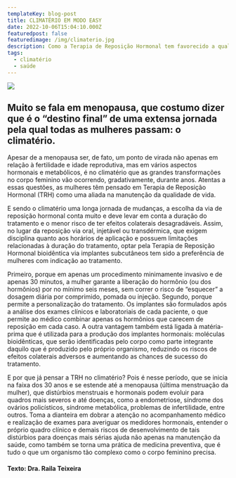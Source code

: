 ```yaml
---
templateKey: blog-post
title: CLIMATÉRIO EM MODO EASY
date: 2022-10-06T15:04:10.000Z
featuredpost: false
featuredimage: /img/climaterio.jpg
description: Como a Terapia de Reposição Hormonal tem favorecido a qualidade de vida, na mais desafiadora fase da vida da mulher. 
tags:
  - climatério
  - saúde
---
```

![](/img/climaterio.jpg)

## Muito se fala em menopausa, que costumo dizer que é o “destino final” de uma extensa jornada pela qual todas as mulheres passam: o climatério.

Apesar de a menopausa ser, de fato, um ponto de virada não apenas em relação à fertilidade e idade reprodutiva, mas em vários aspectos hormonais e metabólicos, é no climatério que as grandes transformações no corpo feminino vão ocorrendo, gradativamente, durante anos. Atentas a essas questões, as mulheres têm pensado em Terapia de Reposição Hormonal (TRH) como uma aliada na manutenção da qualidade de vida.

E sendo o climatério uma longa jornada de mudanças, a escolha da via de reposição hormonal conta muito e deve levar em conta a duração do tratamento e o menor risco de ter efeitos colaterais desagradáveis. Assim, no lugar da reposição via oral, injetável ou transdérmica, que exigem disciplina quanto aos horários de aplicação e possuem limitações relacionadas à duração do tratamento, optar pela Terapia de Reposição Hormonal bioidêntica via implantes subcutâneos tem sido a preferência de mulheres com indicação ao tratamento.

Primeiro, porque em apenas um procedimento minimamente invasivo e de apenas 30 minutos, a mulher garante a liberação do hormônio (ou dos hormônios) por no mínimo seis meses, sem correr o risco de “esquecer” a dosagem diária por comprimido, pomada ou injeção. Segundo, porque permite a personalização do tratamento. Os implantes são formulados após a análise dos exames clínicos e laboratoriais de cada paciente, o que permite ao médico combinar apenas os hormônios que carecem de reposição em cada caso. A outra vantagem também está ligada à matéria-prima que é utilizada para a produção dos implantes hormonais: moléculas bioidênticas, que serão identificadas pelo corpo como parte integrante daquilo que é produzido pelo próprio organismo, reduzindo os riscos de efeitos colaterais adversos e aumentando as chances de sucesso do tratamento.

E por que já pensar a TRH no climatério? Pois é nesse período, que se inicia na faixa dos 30 anos e se estende até a menopausa (última menstruação da mulher), que distúrbios menstruais e hormonais podem evoluir para quadros mais severos e até doenças, como a endometriose, síndrome dos ovários policísticos, síndrome metabólica, problemas de infertilidade, entre outros. Toma a dianteira em dobrar a atenção no acompanhamento médico e realização de exames para averiguar os medidores hormonais, entender o próprio quadro clínico e demais riscos de desenvolvimento de tais distúrbios para doenças mais sérias ajuda não apenas na manutenção da saúde, como também se torna uma prática de medicina preventiva, que é tudo o que um organismo tão complexo como o corpo feminino precisa.

#### Texto: Dra. Raila Teixeira